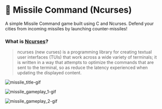 
# 🚀 Missile Command (Ncurses)

A simple Missile Command game built using C and Ncurses. Defend your cities from incoming missiles by launching counter-missiles!

### What is [Ncurses](https://en.wikipedia.org/wiki/Ncurses)?

> ncurses (new curses) is a programming library for creating textual user interfaces (TUIs) that work across a wide variety of terminals; it is written in a way that attempts to optimize the commands that are sent to the terminal, so as reduce the latency experienced when updating the displayed content. 


![missile_title-gif](https://github.com/user-attachments/assets/5622aa88-f01f-4a3e-824a-988ef29ca917)

![missile_gameplay_1-gif](https://github.com/user-attachments/assets/58f1595b-a5bc-4f13-a22a-a2d799330740)

![missile_gameplay_2-gif](https://github.com/user-attachments/assets/93e08c79-f43a-4b6f-920a-13aaf0b184aa)
